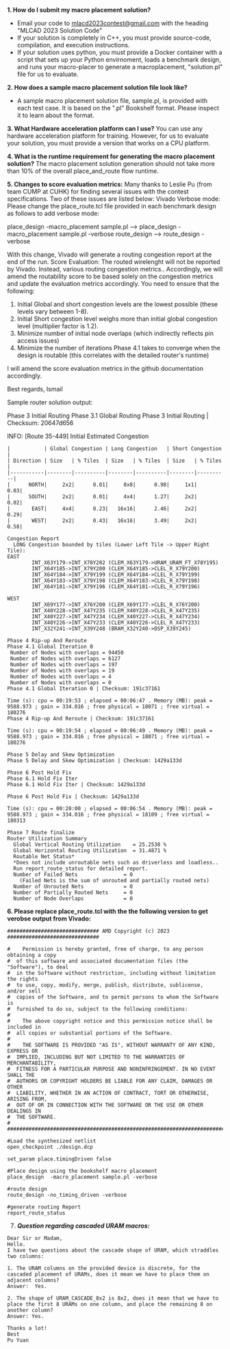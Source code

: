 **1. How do I submit my macro placement solution?**

- Email your code to mlacd2023contest@gmail.com with the heading "MLCAD 2023 Solution Code"
- If your solution is completely in C++, you must provide source-code, compilation, and execution instructions.
- If your solution uses python, you must provide a Docker container with a script that sets up your 
Python envirnoment, loads a benchmark design, and runs your macro-placer to generate a macroplacement, "solution.pl" 
file for us to evaluate.

**2. How does a sample macro placement solution file look like?**
- A sample macro placement solution file, sample.pl, is provided with each test case.  It is based on the ".pl" Bookshelf format.  Please inspect it to learn about the format.

**3. What Hardware acceleration platform can I use?**
You can use any hardware acceleration platform for training.  However, for us to evaluate your solution, you must provide a version that works on a CPU platform.

**4. What is the runtime requirement for generating the macro placement solution?**
The macro placement solution generation should not take more than 10% of the overall place_and_route flow runtime.


 **5. Changes to score evaluation metrics:**
Many thanks to Leslie Pu (from team CUMP at CUHK) for finding several issues with the contest specifications.  Two of these issues are listed below:
 Vivado Verbose mode:   Please change the place_route.tcl file provided in each benchmark design as follows to add verbose mode:

place_design -macro_placement sample.pl  --> place_design -macro_placement sample.pl -verbose
route_design --> route_design -verbose

With this change, Vivado will generate a routing congestion report at the end of the run. 
Score Evaluation:  The routed wirelenght will not be reported by Vivado.  Instead, various routing congestion metrics..  Accordingly, we will amend the routability score to be based solely on the congestion metrics and update the evaluation metrics accordingly.  You need to ensure that the following:
1.  Initial Global and short congestion levels are the lowest possible (these levels vary between 1-8).
2.  Initial Short congestion level weighs more than initial global congestion level (multiplier factor is 1.2).     
3.  Minimize number of initial node overlaps (which indirectly reflects pin access issues)
4.  Minimize the number of iterations Phase 4.1 takes to converge when the design is routable (this correlates with the detailed router's runtime)
 
  I will amend the score evaluation metrics in the github documentation accordingly.

Best regards,
Ismail

Sample router solution output:
  
Phase 3 Initial Routing
Phase 3.1 Global Routing
Phase 3 Initial Routing | Checksum: 20647d656
 
INFO: [Route 35-449] Initial Estimated Congestion
```
|           | Global Congestion | Long Congestion   | Short Congestion  |
| Direction | Size   | % Tiles  | Size   | % Tiles  | Size   | % Tiles  |
|-----------|--------|----------|--------|----------|--------|----------|
|      NORTH|     2x2|      0.01|     8x8|      0.98|     1x1|      0.03|
|      SOUTH|     2x2|      0.01|     4x4|      1.27|     2x2|      0.02|
|       EAST|     4x4|      0.23|   16x16|      2.46|     2x2|      0.29|
|       WEST|     2x2|      0.43|   16x16|      3.49|     2x2|      0.58|
 
Congestion Report
  LONG Congestion bounded by tiles (Lower Left Tile -> Upper Right Tile):
EAST
        INT_X63Y179->INT_X78Y202 (CLEM_X63Y179->URAM_URAM_FT_X78Y195)
        INT_X64Y185->INT_X79Y200 (CLEM_X64Y185->CLEL_R_X79Y200)
        INT_X64Y184->INT_X79Y199 (CLEM_X64Y184->CLEL_R_X79Y199)
        INT_X64Y183->INT_X79Y198 (CLEM_X64Y183->CLEL_R_X79Y198)
        INT_X64Y181->INT_X79Y196 (CLEM_X64Y181->CLEL_R_X79Y196)
        
WEST
        INT_X69Y177->INT_X76Y200 (CLEM_X69Y177->CLEL_R_X76Y200)
        INT_X40Y228->INT_X47Y235 (CLEM_X40Y228->CLEL_R_X47Y235)
        INT_X40Y227->INT_X47Y234 (CLEM_X40Y227->CLEL_R_X47Y234)
        INT_X40Y226->INT_X47Y233 (CLEM_X40Y226->CLEL_R_X47Y233)
        INT_X32Y241->INT_X39Y248 (BRAM_X32Y240->DSP_X39Y245)

Phase 4 Rip-up And Reroute
Phase 4.1 Global Iteration 0
 Number of Nodes with overlaps = 94450
 Number of Nodes with overlaps = 6127
 Number of Nodes with overlaps = 197
 Number of Nodes with overlaps = 19
 Number of Nodes with overlaps = 4
 Number of Nodes with overlaps = 0
Phase 4.1 Global Iteration 0 | Checksum: 191c37161

Time (s): cpu = 00:19:53 ; elapsed = 00:06:47 . Memory (MB): peak = 9588.973 ; gain = 334.016 ; free physical = 18071 ; free virtual = 180276
Phase 4 Rip-up And Reroute | Checksum: 191c37161

Time (s): cpu = 00:19:54 ; elapsed = 00:06:49 . Memory (MB): peak = 9588.973 ; gain = 334.016 ; free physical = 18071 ; free virtual = 180276

Phase 5 Delay and Skew Optimization
Phase 5 Delay and Skew Optimization | Checksum: 1429a133d

Phase 6 Post Hold Fix
Phase 6.1 Hold Fix Iter
Phase 6.1 Hold Fix Iter | Checksum: 1429a133d

Phase 6 Post Hold Fix | Checksum: 1429a133d

Time (s): cpu = 00:20:00 ; elapsed = 00:06:54 . Memory (MB): peak = 9588.973 ; gain = 334.016 ; free physical = 18109 ; free virtual = 180313

Phase 7 Route finalize
Router Utilization Summary
  Global Vertical Routing Utilization    = 25.2538 %
  Global Horizontal Routing Utilization  = 31.4871 %
  Routable Net Status*
  *Does not include unroutable nets such as driverless and loadless..
  Run report_route_status for detailed report.
  Number of Failed Nets               = 0
    (Failed Nets is the sum of unrouted and partially routed nets)
  Number of Unrouted Nets             = 0
  Number of Partially Routed Nets     = 0
  Number of Node Overlaps             = 0
```

**6. Please replace place_route.tcl with the the following version to get verobse output from Vivado:**
```
############################## AMD Copyright (c) 2023 ##############################

#    Permission is hereby granted, free of charge, to any person obtaining a copy
#  of this software and associated documentation files (the "Software"), to deal
#  in the Software without restriction, including without limitation the rights
#  to use, copy, modify, merge, publish, distribute, sublicense, and/or sell
#  copies of the Software, and to permit persons to whom the Software is
#  furnished to do so, subject to the following conditions:
#
#    The above copyright notice and this permission notice shall be included in
#  all copies or substantial portions of the Software.
#
#    THE SOFTWARE IS PROVIDED "AS IS", WITHOUT WARRANTY OF ANY KIND, EXPRESS OR
#  IMPLIED, INCLUDING BUT NOT LIMITED TO THE WARRANTIES OF MERCHANTABILITY,
#  FITNESS FOR A PARTICULAR PURPOSE AND NONINFRINGEMENT. IN NO EVENT SHALL THE
#  AUTHORS OR COPYRIGHT HOLDERS BE LIABLE FOR ANY CLAIM, DAMAGES OR OTHER
#  LIABILITY, WHETHER IN AN ACTION OF CONTRACT, TORT OR OTHERWISE, ARISING FROM,
#  OUT OF OR IN CONNECTION WITH THE SOFTWARE OR THE USE OR OTHER DEALINGS IN
#  THE SOFTWARE.
#
####################################################################################

#Load the synthesized netlist
open_checkpoint ./design.dcp

set_param place.timingDriven false

#Place design using the bookshelf macro placement
place_design  -macro_placement sample.pl -verbose

#route design
route_design -no_timing_driven -verbose

#generate routing Report
report_route_status
```


7.   ***Question regarding cascaded URAM macros:***
  ```
Dear Sir or Madam,
Hello.
I have two questions about the cascade shape of URAM, which straddles two columns:

1. The URAM columns on the provided device is discrete, for the cascaded placement of URAMs, does it mean we have to place them on adjacent columns?
Answer:  Yes.

2. The shape of URAM_CASCADE_8x2 is 8x2, does it mean that we have to place the first 8 URAMs on one column, and place the remaining 8 on another column?
Answer: Yes.

Thanks a lot!
Best
Pu Yuan
```
